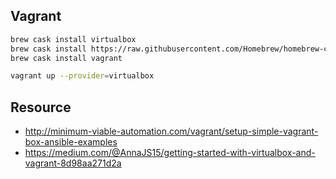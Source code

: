 ## Vagrant

```bash
brew cask install virtualbox
brew cask install https://raw.githubusercontent.com/Homebrew/homebrew-cask/7e703e0466a463fe26ab4e253e28baa9c20d5f36/Casks/virtualbox.rb
brew cask install vagrant

vagrant up --provider=virtualbox
```

## Resource

- http://minimum-viable-automation.com/vagrant/setup-simple-vagrant-box-ansible-examples
- https://medium.com/@AnnaJS15/getting-started-with-virtualbox-and-vagrant-8d98aa271d2a